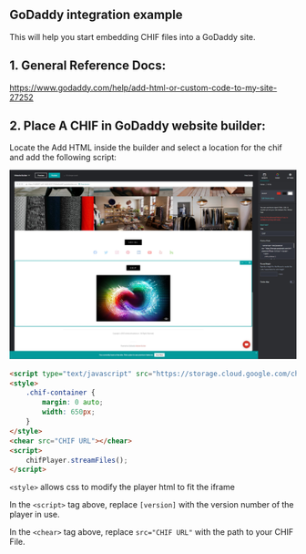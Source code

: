 ## GoDaddy integration example

This will help you start embedding CHIF files into a GoDaddy site.

## 1. General Reference Docs:

https://www.godaddy.com/help/add-html-or-custom-code-to-my-site-27252

## 2. Place A CHIF in GoDaddy website builder:

Locate the Add HTML inside the builder and select a location for the chif and add the following script:

![add code](imgs/godaddy1.jpg)

```html
<script type="text/javascript" src="https://storage.cloud.google.com/chif-player/chifPlayer-[version].js"></script>
<style>
	.chif-container {
		margin: 0 auto;
		width: 650px;
	}
</style>
<chear src="CHIF URL"></chear>
<script>
	chifPlayer.streamFiles();
</script>
```

```<style>``` allows css to modify the player html to fit the iframe

In the `<script>` tag above, replace `[version]` with the version number of the player in use.

In the `<chear>` tag above, replace `src="CHIF URL"` with the path to your CHIF File.
